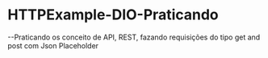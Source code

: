# HTTPExample-DIO-Praticando

--Praticando os conceito de API, REST, fazando requisições do tipo get and post com Json Placeholder
